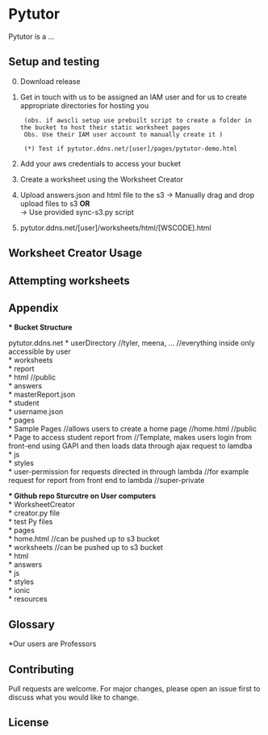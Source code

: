 # Pytutor

Pytutor is a ...

## Setup and testing

0. Download release

1. Get in touch with us to be assigned an IAM user and for us to create appropriate directories for hosting you
        
        (obs. if awscli setup use prebuilt script to create a folder in the bucket to host their static worksheet pages
        Obs. Use their IAM user account to manually create it ) 

        (*) Test if pytutor.ddns.net/[user]/pages/pytutor-demo.html

2. Add your aws credentials to access your bucket

3. Create a worksheet using the Worksheet Creator

4. Upload answers.json and html file to the s3
    -> Manually drag and drop upload files to s3 <b>OR</b>      
    -> Use provided sync-s3.py script 

5. pytutor.ddns.net/[user]/worksheets/html/[WSCODE].html

## Worksheet Creator Usage

## Attempting worksheets

## Appendix

<b>* Bucket Structure </b>

pytutor.ddns.net 
        * userDirectory //tyler, meena, ... //everything inside only accessible by user  
                * worksheets  
                        * report  
                        * html //public  
                        * answers  
                        * masterReport.json  
                * student  
                        * username.json  
                * pages  
                        * Sample Pages //allows users to create a home page //home.html //public  
                        * Page to access student report from  //Template, makes users login from front-end using GAPI and then loads data through ajax request to lamdba  
        * js   
        * styles   
        * user-permission for requests directed in through lambda //for example request for report from front end to lambda //super-private  

<b>* Github repo Sturcutre on User computers</b>  
        * WorksheetCreator  
                * creator.py file  
                * test Py files  
        * pages  
                * home.html //can be pushed up to s3 bucket  
        * worksheets //can be pushed up to s3 bucket  
                * html  
                * answers  
        * js  
        * styles  
        * ionic  
        * resources  
        
## Glossary

*Our users are Professors

## Contributing
Pull requests are welcome. For major changes, please open an issue first to discuss what you would like to change.

## License

